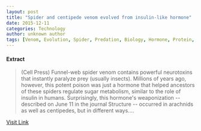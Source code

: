 ```yaml
---
layout: post
title: "Spider and centipede venom evolved from insulin-like hormone"
date: 2015-12-11
categories: Technology
author: unknown author
tags: [Venom, Evolution, Spider, Predation, Biology, Hormone, Protein, Biochemistry, Molecular biology, Life sciences, Organisms, Biotechnology]
---
```





#### Extract
>(Cell Press) Funnel-web spider venom contains powerful neurotoxins that instantly paralyze prey (usually insects). Millions of years ago, however, this potent poison was just a hormone that helped ancestors of these spiders regulate sugar metabolism, similar to the role of insulin in humans. Surprisingly, this hormone's weaponization -- described on June 11 in the journal Structure -- occurred in arachnids as well as centipedes, but in different ways....



[Visit Link](http://www.eurekalert.org/pub_releases/2015-06/cp-sac060915.php)



